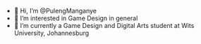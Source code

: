 - 👋 Hi, I’m @PulengManganye
- 👀 I’m interested in Game Design in general
- 🌱 I’m currently a Game Design and Digital Arts student at Wits University, Johannesburg
<!--- 
💞️ I’m looking to collaborate on ...
- 📫 How to reach me ...
--->

<!---
PulengManganye/PulengManganye is a ✨ special ✨ repository because its `README.md` (this file) appears on your GitHub profile.
You can click the Preview link to take a look at your changes.
--->

